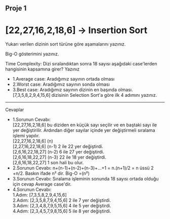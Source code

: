 ## Proje 1

# [22,27,16,2,18,6] -> Insertion Sort

Yukarı verilen dizinin sort türüne göre aşamalarını yazınız. <br>

Big-O gösterimini yazınız.<br>

Time Complexity: Dizi sıralandıktan sonra 18 sayısı aşağıdaki case'lerden hangisinin kapsamına girer? Yazınız<br>

* 1.Average case: Aradığımız sayının ortada olması<br>
* 2.Worst case: Aradığımız sayının sonda olması<br>
* 3.Best case: Aradığımız sayının dizinin en başında olması.<br>
[7,3,5,8,2,9,4,15,6] dizisinin Selection Sort'a göre ilk 4 adımını yazınız.<br>

-------------------------------------------------------------------------
Cevaplar<br>
* 1.Sorunun Cevabı:<br>
[22,27,16,2,18,6] bu diziden en küçük sayı seçilir ve en baştaki sayı ile yer değiştirilir. Ardından diğer sayılar içinde yer değiştirmeli sıralama işlemi yapılır.<br>
[22,27,16,2,18,6] (n)<br>
[2,27,16,22,18,6] (n-1) 2 ile 22 yer değiştirdi.<br>
[2,6,16,22,18,27] (n-2) 6 ile 27 yer değiştirdi.<br>
[2,6,16,18,22,27] (n-3) 22 ile 18 yer değiştirdi.<br>
[2,6,16,18,22,27]  1 son hali bu olur.<br>
* 2.Sorunun Cevabı: n+(n-1)+(n-2)+(n-3)+...+1 = n.(n+1)/2 = n üssü 2 +n/2. Baskın ifade n² dir. Big-O =(n²)<br>
* 3.Sorunun Cevabı: Sıralama işleminin sonunda 18 sayısı ortada olduğu için cevap Average case'dir.<br>
* 4.Sorunun Cevabı:<br>
1.Adım: [7,3,5,8,2,9,4,15,6]<br>
2.Adım: [2,3,5,8,7,9,4,15,6] 2 ile 7 yer değiştirdi.<br>
3.Adım: [2,3,4,8,7,9,5,15,6] 4 ile 5 yer değiştirdi.<br>
4.Adım: [2,3,4,5,7,9,8,15,6] 5 ile 8 yer değiştirdi.<br>

